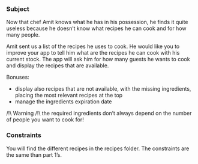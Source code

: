### Subject

Now that chef Amit knows what he has in his possession, he finds it quite useless because he doesn’t know what recipes he can cook and for how many people.

Amit sent us a list of the recipes he uses to cook. He would like you to improve your app to tell him what are the recipes he can cook with his current stock.
The app will ask him for how many guests he wants to cook and display the recipes that are available.

Bonuses:
- display also recipes that are not available, with the missing ingredients, placing the most relevant recipes at the top
- manage the ingredients expiration date

/!\ Warning /!\ the required ingredients don’t always depend on the number of people you want to cook for!

### Constraints

You will find the different recipes in the recipes folder.
The constraints are the same than part 1’s.





